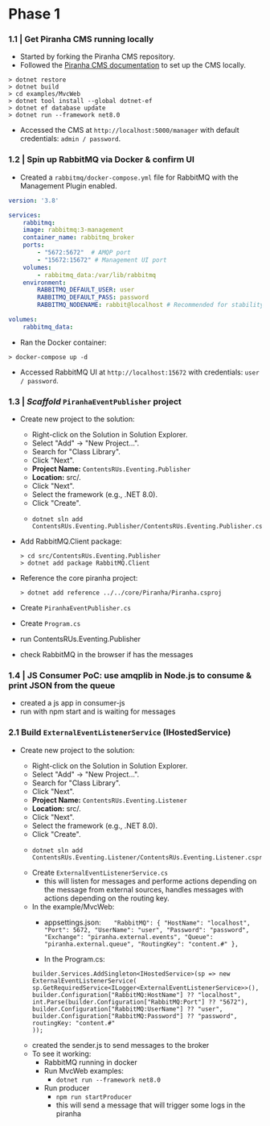 # Phase 1

### 1.1 | **Get Piranha CMS running locally**

- Started by forking the Piranha CMS repository.
- Followed the [Piranha CMS documentation](https://piranhacms.org/docs/) to set up the CMS locally.

```
> dotnet restore
> dotnet build
> cd examples/MvcWeb
> dotnet tool install --global dotnet-ef
> dotnet ef database update
> dotnet run --framework net8.0
```

- Accessed the CMS at `http://localhost:5000/manager` with default credentials: `admin / password`.

### 1.2 | **Spin up RabbitMQ via Docker & confirm UI**

- Created a `rabbitmq/docker-compose.yml` file for RabbitMQ with the Management Plugin enabled.

```yaml
version: '3.8'

services:
	rabbitmq:
	image: rabbitmq:3-management
	container_name: rabbitmq_broker
	ports:
		- "5672:5672"  # AMQP port
		- "15672:15672" # Management UI port
	volumes:
		- rabbitmq_data:/var/lib/rabbitmq
	environment:
		RABBITMQ_DEFAULT_USER: user
		RABBITMQ_DEFAULT_PASS: password
		RABBITMQ_NODENAME: rabbit@localhost # Recommended for stability

volumes:
	rabbitmq_data:
```

- Ran the Docker container:

```
> docker-compose up -d
```

- Accessed RabbitMQ UI at `http://localhost:15672` with credentials: `user / password`.

### 1.3 | *Scaffold* `PiranhaEventPublisher` **project**

- Create new project to the solution:

  * Right-click on the Solution in Solution Explorer.
  * Select "Add" -> "New Project...".
  * Search for "Class Library".
  * Click "Next".
  * **Project Name:** `ContentsRUs.Eventing.Publisher`
  * **Location:** src/.
  * Click "Next".
  * Select the framework (e.g., .NET 8.0).
  * Click "Create".
  * ```
    dotnet sln add ContentsRUs.Eventing.Publisher/ContentsRUs.Eventing.Publisher.csproj
    ```
- Add RabbitMQ.Client package:

  ```
  > cd src/ContentsRUs.Eventing.Publisher
  > dotnet add package RabbitMQ.Client
  ```
- Reference the core piranha project:

  ```
  > dotnet add reference ../../core/Piranha/Piranha.csproj
  ```
- Create `PiranhaEventPublisher.cs`
- Create `Program.cs`
- run ContentsRUs.Eventing.Publisher
- check RabbitMQ in the browser if has the messages

### 1.4 | JS Consumer PoC: use amqplib in Node.js to consume & print JSON from the queue

- created a js app in consumer-js
- run with npm start and is waiting for messages

### 2.1 Build `ExternalEventListenerService` (IHostedService)

- Create new project to the solution:

  * Right-click on the Solution in Solution Explorer.
  * Select "Add" -> "New Project...".
  * Search for "Class Library".
  * Click "Next".
  * **Project Name:** `ContentsRUs.Eventing.Listener`
  * **Location:** src/.
  * Click "Next".
  * Select the framework (e.g., .NET 8.0).
  * Click "Create".
  * ```
    dotnet sln add ContentsRUs.Eventing.Listener/ContentsRUs.Eventing.Listener.csproj
    ```
  - Create `ExternalEventListenerService.cs`
    - this will listen for messages and performe actions depending on the message from external sources, handles messages with actions depending on the routing key.
  - In the example/MvcWeb:
    - appsettings.json:  ```   "RabbitMQ": {
        "HostName": "localhost",
        "Port": 5672,
        "UserName": "user",
        "Password": "password",
        "Exchange": "piranha.external.events",
        "Queue": "piranha.external.queue",
        "RoutingKey": "content.#"
    },```

    - In the Program.cs: 
     ``` 
     builder.Services.AddSingleton<IHostedService>(sp => new ExternalEventListenerService(
    sp.GetRequiredService<ILogger<ExternalEventListenerService>>(),
    builder.Configuration["RabbitMQ:HostName"] ?? "localhost",
    int.Parse(builder.Configuration["RabbitMQ:Port"] ?? "5672"),
    builder.Configuration["RabbitMQ:UserName"] ?? "user",
    builder.Configuration["RabbitMQ:Password"] ?? "password",
    routingKey: "content.#"
    ));
    ```
  - created the sender.js to send messages to the broker
  - To see it working:
    - RabbitMQ running in docker
    - Run MvcWeb examples:
      -  ``` dotnet run --framework net8.0 ``` 
    - Run producer
      - ``` npm run startProducer ```
      - this will send a message that will trigger some logs in the piranha